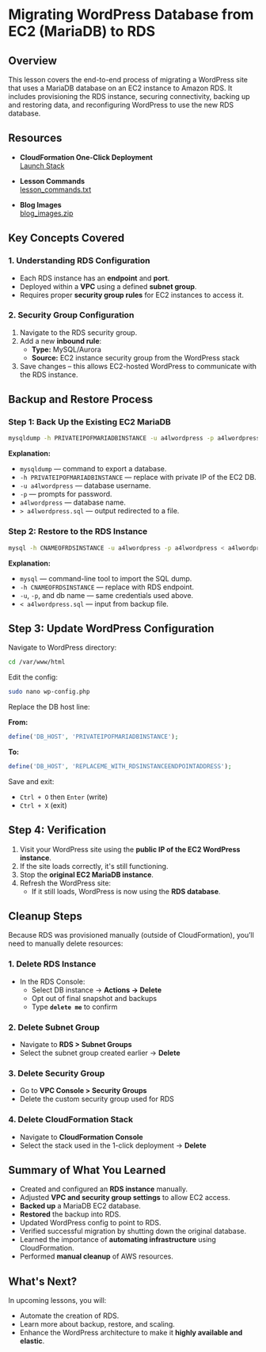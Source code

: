 # Migrating WordPress Database from EC2 (MariaDB) to RDS

## Overview

This lesson covers the end-to-end process of migrating a WordPress site that uses a MariaDB database on an EC2 instance to Amazon RDS. It includes provisioning the RDS instance, securing connectivity, backing up and restoring data, and reconfiguring WordPress to use the new RDS database.

## Resources

- **CloudFormation One-Click Deployment**  
  [Launch Stack](https://console.aws.amazon.com/cloudformation/home?region=us-east-1#/stacks/create/review?templateURL=https://learn-cantrill-labs.s3.amazonaws.com/awscoursedemos/0015-aws-associate-rds-migrating-to-rds/A4L_WORDPRESS_AND_EC2DB_AL2023.yaml&stackName=MIGRATE2RDS)

- **Lesson Commands**  
  [lesson_commands.txt](https://learn-cantrill-labs.s3.amazonaws.com/awscoursedemos/0015-aws-associate-rds-migrating-to-rds/lesson_commands.txt)

- **Blog Images**  
  [blog_images.zip](https://learn-cantrill-labs.s3.amazonaws.com/awscoursedemos/0015-aws-associate-rds-migrating-to-rds/blog_images.zip)

## Key Concepts Covered

### 1. **Understanding RDS Configuration**

- Each RDS instance has an **endpoint** and **port**.
- Deployed within a **VPC** using a defined **subnet group**.
- Requires proper **security group rules** for EC2 instances to access it.

### 2. **Security Group Configuration**

1. Navigate to the RDS security group.
2. Add a new **inbound rule**:
   - **Type:** MySQL/Aurora
   - **Source:** EC2 instance security group from the WordPress stack
3. Save changes – this allows EC2-hosted WordPress to communicate with the RDS instance.

## Backup and Restore Process

### Step 1: Back Up the Existing EC2 MariaDB

```bash
mysqldump -h PRIVATEIPOFMARIADBINSTANCE -u a4lwordpress -p a4lwordpress > a4lwordpress.sql
```

**Explanation:**

- `mysqldump` — command to export a database.
- `-h PRIVATEIPOFMARIADBINSTANCE` — replace with private IP of the EC2 DB.
- `-u a4lwordpress` — database username.
- `-p` — prompts for password.
- `a4lwordpress` — database name.
- `> a4lwordpress.sql` — output redirected to a file.

### Step 2: Restore to the RDS Instance

```bash
mysql -h CNAMEOFRDSINSTANCE -u a4lwordpress -p a4lwordpress < a4lwordpress.sql
```

**Explanation:**

- `mysql` — command-line tool to import the SQL dump.
- `-h CNAMEOFRDSINSTANCE` — replace with RDS endpoint.
- `-u`, `-p`, and db name — same credentials used above.
- `< a4lwordpress.sql` — input from backup file.

## Step 3: Update WordPress Configuration

Navigate to WordPress directory:

```bash
cd /var/www/html
```

Edit the config:

```bash
sudo nano wp-config.php
```

Replace the DB host line:

**From:**

```php
define('DB_HOST', 'PRIVATEIPOFMARIADBINSTANCE');
```

**To:**

```php
define('DB_HOST', 'REPLACEME_WITH_RDSINSTANCEENDPOINTADDRESS');
```

Save and exit:

- `Ctrl + O` then `Enter` (write)
- `Ctrl + X` (exit)

## Step 4: Verification

1. Visit your WordPress site using the **public IP of the EC2 WordPress instance**.
2. If the site loads correctly, it's still functioning.
3. Stop the **original EC2 MariaDB instance**.
4. Refresh the WordPress site:
   - If it still loads, WordPress is now using the **RDS database**.

## Cleanup Steps

Because RDS was provisioned manually (outside of CloudFormation), you’ll need to manually delete resources:

### 1. **Delete RDS Instance**

- In the RDS Console:
  - Select DB instance → **Actions → Delete**
  - Opt out of final snapshot and backups
  - Type **`delete me`** to confirm

### 2. **Delete Subnet Group**

- Navigate to **RDS > Subnet Groups**
- Select the subnet group created earlier → **Delete**

### 3. **Delete Security Group**

- Go to **VPC Console > Security Groups**
- Delete the custom security group used for RDS

### 4. **Delete CloudFormation Stack**

- Navigate to **CloudFormation Console**
- Select the stack used in the 1-click deployment → **Delete**

## Summary of What You Learned

- Created and configured an **RDS instance** manually.
- Adjusted **VPC and security group settings** to allow EC2 access.
- **Backed up** a MariaDB EC2 database.
- **Restored** the backup into RDS.
- Updated WordPress config to point to RDS.
- Verified successful migration by shutting down the original database.
- Learned the importance of **automating infrastructure** using CloudFormation.
- Performed **manual cleanup** of AWS resources.

## What's Next?

In upcoming lessons, you will:

- Automate the creation of RDS.
- Learn more about backup, restore, and scaling.
- Enhance the WordPress architecture to make it **highly available and elastic**.
